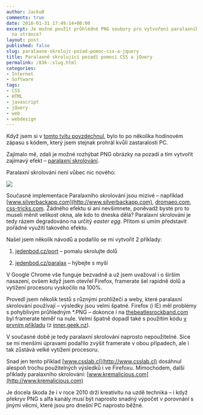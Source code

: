 ```yaml
---
author: JackuB
comments: true
date: 2010-01-31 17:49:14+00:00
excerpt: Je možné použít průhlédné PNG soubory pro vytvoření paralaxního skrolování
  na stránce?
layout: post
published: false
slug: paralaxne-skrolujc-pozad-pomoc-css-a-jquery
title: Paralaxně skrolující pozadí pomocí CSS a jQuery
permalink: /836-:slug.html
categories:
- Internet
- Software
tags:
- CSS
- HTML
- javascript
- jQuery
- web
- webdesign
---
```


Když jsem si v [tomto tvítu povzdechnul](http://twitter.com/jedenbod/status/8458213115), bylo to po několika hodinovém zápasu s kódem, který jsem stejnak prohrál kvůli zastaralosti PC.



Zajímalo mě, zdali je možné rozhýbat PNG obrázky na pozadí a tím vytvořit zajímavý efekt – [paralaxní skrolování](http://en.wikipedia.org/wiki/Parallax_scrolling).



Paralaxní skrolování není vůbec nic nového:



[![](http://jedenbod.cz/wp-content/uploads/livewriter/ParalaxnskrolujcpozadpomocCSSajQuery_FF1D/video2e8e43ffa0a2.jpg)](http://www.youtube.com/watch?v=4vN9h7N-z_E)



Současné implementace Paralaxního skrolování jsou mizivé – například [www.silverbackapp.com](http://www.silverbackapp.com), [dromaeo.com](http://dromaeo.com), [css-tricks.com](http://css-tricks.com/examples/StarryNight/). Žádného efektu si ani nevšimnete, poněvadž byste pro to museli měnit velikost okna, ale kdo to dneska dělá? Paralaxní skrolování je tedy rázem degradováno na určitý _easter egg_. Přitom si umím představit pořádné využití takového efektu.



Našel jsem několik návodů a podařilo se mi vytvořit 2 příklady:




  1. [jedenbod.cz/port](http://jedenbod.cz/port/) – pomalu skrolujte dolů

  2. [jedenbod.cz/paralax](http://jedenbod.cz/paralax/) – hýbejte s myší




V Google Chrome vše funguje bezvadně a už jsem uvažoval i o širším nasazení, ovšem když jsem otevřel Firefox, framerate šel rapidně dolů a vytížení procesoru vyskočilo na 100%.



Provedl jsem několik testů s různými prohlížeči a weby, které paralaxní skrolování používají – výsledky jsou velmi špatné. Firefox (i IE) měl problémy s pohyblivým průhledným *.PNG – dokonce i na [thebeatlesrockband.com](http://www.thebeatlesrockband.com/videos/cinematic) byl framerate téměř na nule. Velmi špatně dopadl také s použitím kódu [v prvním příkladu](http://jedenbod.cz/port/ ) (z [inner.geek.nz](http://inner.geek.nz/javascript/parallax)).



V současné době je tedy paralaxní skrolování naprosto nepoužitelné. Sice se mi menšími úpravami podařilo zvýšit framerate v obou případech, ale i tak zůstává velké vytížení procesoru.



Snad jen tento příklad [www.csslab.cl](http://www.csslab.cl) dosáhnul alespoň trochu použitelných výsledků i ve Firefoxu. Mimochodem, další příklady paralaxního skrolování: [www.kremalicious.com](http://www.kremalicious.com)



Je docela škoda že i v roce 2010 drží kreativitu na uzdě technika – i když překryv PNG s alfa kanály musí být naprosto snadný výpočet v porovnání s jinými věcmi, které jsou pro dnešní PC naprosto běžné.
